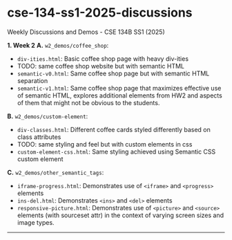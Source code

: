 # cse-134-ss1-2025-discussions
Weekly Discussions and Demos - CSE 134B SS1 (2025)

**1. Week 2**
**A.** `w2_demos/coffee_shop`:
- `div-ities.html`: Basic coffee shop page with heavy div-ities
- TODO: same coffee shop website but with semantic HTML
- `semantic-v0.html`: Same coffee shop page but with semantic HTML separation
- `semantic-v1.html`: Same coffee shop page that maximizes effective use of semantic HTML, explores additional elements from HW2 and aspects of them that might not be obvious to the students.

**B.** `w2_demos/custom-element`:
- `div-classes.html`: Different coffee cards styled differently based on class attributes
- TODO: same styling and feel but with custom elements in css
- `custom-element-css.html`: Same styling achieved using Semantic CSS custom element

**C.** `w2_demos/other_semantic_tags`:
- `iframe-progress.html`: Demonstrates use of `<iframe>` and `<progress>` elements
- `ins-del.html`: Demonstrates `<ins>` and `<del>` elements
- `responsive-picture.html`: Demonstrates use of `<picture>` and `<source>` elements (with sourceset attr) in the context of varying screen sizes and image types.

---